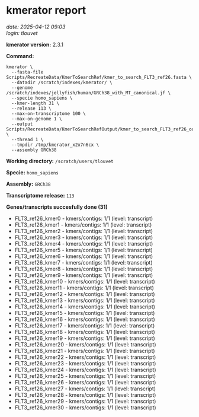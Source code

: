 # kmerator report
*date: 2025-04-12 09:03*  
*login: tlouvet*

**kmerator version:** 2.3.1

**Command:**

```
kmerator \
  --fasta-file Scripts/RecreateData/KmerToSearchRef/kmer_to_search_FLT3_ref26.fasta \
  --datadir /scratch/indexes/kmerator/ \
  --genome /scratch/indexes/jellyfish/human/GRCh38_with_MT_canonical.jf \
  --specie homo_sapiens \
  --kmer-length 31 \
  --release 113 \
  --max-on-transcriptome 100 \
  --max-on-genome 1 \
  --output Scripts/RecreateData/KmerToSearchRefOutput/kmer_to_search_FLT3_ref26_output \
  --thread 1 \
  --tmpdir /tmp/kmerator_x2x7n6cx \
  --assembly GRCh38
```

**Working directory:** `/scratch/users/tlouvet`

**Specie:** `homo_sapiens`

**Assembly:** `GRCh38`

**Transcriptome release:** `113`

**Genes/transcripts succesfully done (31)**

- FLT3_ref26_kmer0 - kmers/contigs: 1/1 (level: transcript)
- FLT3_ref26_kmer1 - kmers/contigs: 1/1 (level: transcript)
- FLT3_ref26_kmer2 - kmers/contigs: 1/1 (level: transcript)
- FLT3_ref26_kmer3 - kmers/contigs: 1/1 (level: transcript)
- FLT3_ref26_kmer4 - kmers/contigs: 1/1 (level: transcript)
- FLT3_ref26_kmer5 - kmers/contigs: 1/1 (level: transcript)
- FLT3_ref26_kmer6 - kmers/contigs: 1/1 (level: transcript)
- FLT3_ref26_kmer7 - kmers/contigs: 1/1 (level: transcript)
- FLT3_ref26_kmer8 - kmers/contigs: 1/1 (level: transcript)
- FLT3_ref26_kmer9 - kmers/contigs: 1/1 (level: transcript)
- FLT3_ref26_kmer10 - kmers/contigs: 1/1 (level: transcript)
- FLT3_ref26_kmer11 - kmers/contigs: 1/1 (level: transcript)
- FLT3_ref26_kmer12 - kmers/contigs: 1/1 (level: transcript)
- FLT3_ref26_kmer13 - kmers/contigs: 1/1 (level: transcript)
- FLT3_ref26_kmer14 - kmers/contigs: 1/1 (level: transcript)
- FLT3_ref26_kmer15 - kmers/contigs: 1/1 (level: transcript)
- FLT3_ref26_kmer16 - kmers/contigs: 1/1 (level: transcript)
- FLT3_ref26_kmer17 - kmers/contigs: 1/1 (level: transcript)
- FLT3_ref26_kmer18 - kmers/contigs: 1/1 (level: transcript)
- FLT3_ref26_kmer19 - kmers/contigs: 1/1 (level: transcript)
- FLT3_ref26_kmer20 - kmers/contigs: 1/1 (level: transcript)
- FLT3_ref26_kmer21 - kmers/contigs: 1/1 (level: transcript)
- FLT3_ref26_kmer22 - kmers/contigs: 1/1 (level: transcript)
- FLT3_ref26_kmer23 - kmers/contigs: 1/1 (level: transcript)
- FLT3_ref26_kmer24 - kmers/contigs: 1/1 (level: transcript)
- FLT3_ref26_kmer25 - kmers/contigs: 1/1 (level: transcript)
- FLT3_ref26_kmer26 - kmers/contigs: 1/1 (level: transcript)
- FLT3_ref26_kmer27 - kmers/contigs: 1/1 (level: transcript)
- FLT3_ref26_kmer28 - kmers/contigs: 1/1 (level: transcript)
- FLT3_ref26_kmer29 - kmers/contigs: 1/1 (level: transcript)
- FLT3_ref26_kmer30 - kmers/contigs: 1/1 (level: transcript)
